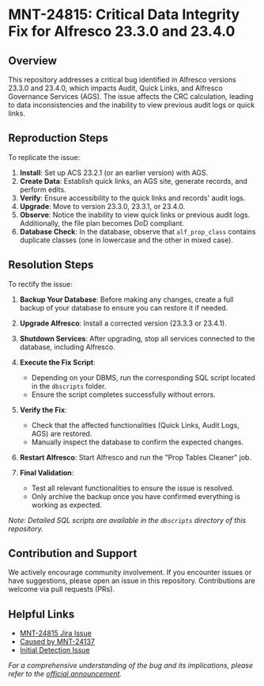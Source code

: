# MNT-24815: Critical Data Integrity Fix for Alfresco 23.3.0 and 23.4.0

## Overview

This repository addresses a critical bug identified in Alfresco versions 23.3.0 and 23.4.0, which impacts Audit, Quick Links, and Alfresco Governance Services (AGS). The issue affects the CRC calculation, leading to data inconsistencies and the inability to view previous audit logs or quick links.

## Reproduction Steps

To replicate the issue:

1. **Install**: Set up ACS 23.2.1 (or an earlier version) with AGS.
2. **Create Data**: Establish quick links, an AGS site, generate records, and perform edits.
3. **Verify**: Ensure accessibility to the quick links and records' audit logs.
4. **Upgrade**: Move to version 23.3.0, 23.3.1, or 23.4.0.
5. **Observe**: Notice the inability to view quick links or previous audit logs. Additionally, the file plan becomes DoD compliant.
6. **Database Check**: In the database, observe that `alf_prop_class` contains duplicate classes (one in lowercase and the other in mixed case).

## Resolution Steps

To rectify the issue:

1. **Backup Your Database**: Before making any changes, create a full backup of your database to ensure you can restore it if needed.

2. **Upgrade Alfresco**: Install a corrected version (23.3.3 or 23.4.1).

3. **Shutdown Services**: After upgrading, stop all services connected to the database, including Alfresco.

4. **Execute the Fix Script**:  
   - Depending on your DBMS, run the corresponding SQL script located in the `dbscripts` folder.  
   - Ensure the script completes successfully without errors.

5. **Verify the Fix**:  
   - Check that the affected functionalities (Quick Links, Audit Logs, AGS) are restored.  
   - Manually inspect the database to confirm the expected changes.

6. **Restart Alfresco**: Start Alfresco and run the "Prop Tables Cleaner" job.

7. **Final Validation**:  
   - Test all relevant functionalities to ensure the issue is resolved.  
   - Only archive the backup once you have confirmed everything is working as expected.

*Note: Detailed SQL scripts are available in the `dbscripts` directory of this repository.*

## Contribution and Support

We actively encourage community involvement. If you encounter issues or have suggestions, please open an issue in this repository. Contributions are welcome via pull requests (PRs).

## Helpful Links

- [MNT-24815 Jira Issue](https://hyland.atlassian.net/browse/MNT-24815)
- [Caused by MNT-24137](https://hyland.atlassian.net/browse/MNT-24137)
- [Initial Detection Issue](https://hyland.atlassian.net/browse/MNT-24756)

*For a comprehensive understanding of the bug and its implications, please refer to the [official announcement](https://connect.hyland.com/t5/alfresco-blog/critical-bug-in-alfresco-community-23-3-0-and-23-4-0/ba-p/486952).* 
